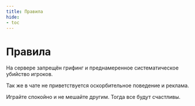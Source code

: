 ```yaml
---
title: Правила
hide:
- toc
---
```


# Правила
На сервере запрещён грифинг и преднамеренное систематическое убийство игроков.

Так же в чате не приветствуется оскорбительное поведение и реклама.

Играйте спокойно и не мешайте другим. Тогда все будут счастливы.
